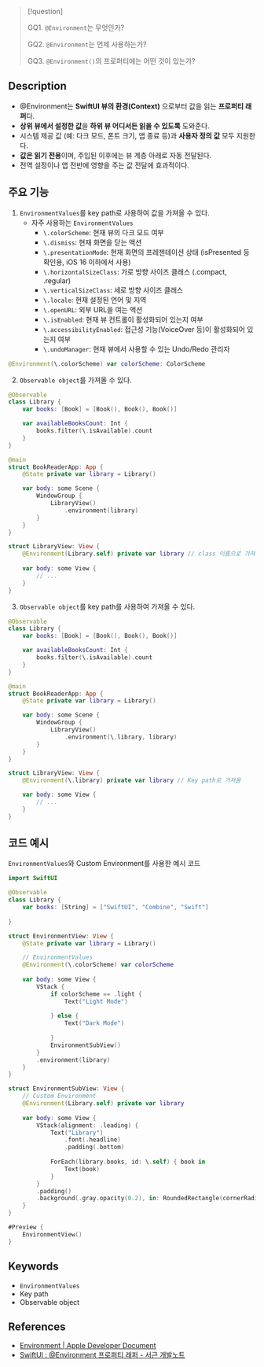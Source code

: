 >[!question]
>
>GQ1. `@Environment`는 무엇인가?
>
>GQ2. `@Environment`는 언제 사용하는가?
>
>GQ3. `@Environment()`의 프로퍼티에는 어떤 것이 있는가?

## Description

- @Environment는 **SwiftUI 뷰의 환경(Context)** 으로부터 값을 읽는 **프로퍼티 래퍼**다.
- **상위 뷰에서 설정한 값**을 **하위 뷰 어디서든 읽을 수 있도록** 도와준다.
- 시스템 제공 값 (예: 다크 모드, 폰트 크기, 앱 종료 등)과 **사용자 정의 값** 모두 지원한다.
- **값은 읽기 전용**이며, 주입된 이후에는 뷰 계층 아래로 자동 전달된다.
- 전역 설정이나 앱 전반에 영향을 주는 값 전달에 효과적이다.

## 주요 기능

1. `EnvironmentValues`를 key path로 사용하여 값을 가져올 수 있다.
	- 자주 사용하는 `EnvironmentValues`
		- `\.colorScheme`: 현재 뷰의 다크 모드 여부
		- `\.dismiss`: 현재 화면을 닫는 액션
		- `\.presentationMode`: 현재 화면의 프레젠테이션 상태 (isPresented 등 확인용, iOS 16 이하에서 사용)
		- `\.horizontalSizeClass`: 가로 방향 사이즈 클래스 (.compact, .regular)
		- `\.verticalSizeClass`: 세로 방향 사이즈 클래스
		- `\.locale`: 현재 설정된 언어 및 지역
		- `\.openURL`: 외부 URL을 여는 액션
		- `\.isEnabled`: 현재 뷰 컨트롤이 활성화되어 있는지 여부
		- `\.accessibilityEnabled`: 접근성 기능(VoiceOver 등)이 활성화되어 있는지 여부
		- `\.undoManager`: 현재 뷰에서 사용할 수 있는 Undo/Redo 관리자

```Swift
@Environment(\.colorScheme) var colorScheme: ColorScheme
```

2. `Observable object`를 가져올 수 있다.

```Swift
@Observable
class Library {
    var books: [Book] = [Book(), Book(), Book()]

    var availableBooksCount: Int {
        books.filter(\.isAvailable).count
    }
}

@main
struct BookReaderApp: App {
    @State private var library = Library()

    var body: some Scene {
        WindowGroup {
            LibraryView()
                .environment(library)
        }
    }
}

struct LibraryView: View {
	@Environment(Library.self) private var library // class 이름으로 가져옴
	
	var body: some View {
		// ...
	}
}
```

3. `Observable object`를 key path를 사용하여 가져올 수 있다.

```Swift
@Observable
class Library {
    var books: [Book] = [Book(), Book(), Book()]

    var availableBooksCount: Int {
        books.filter(\.isAvailable).count
    }
}

@main
struct BookReaderApp: App {
    @State private var library = Library()

    var body: some Scene {
        WindowGroup {
            LibraryView()
                .environment(\.library, library)
        }
    }
}

struct LibraryView: View {
    @Environment(\.library) private var library // Key path로 가져옴

    var body: some View {
        // ...
    }
}
```

## 코드 예시

`EnvironmentValues`와 Custom Environment를 사용한 예시 코드

```Swift
import SwiftUI

@Observable
class Library {
    var books: [String] = ["SwiftUI", "Combine", "Swift"]
    
}

struct EnvironmentView: View {
    @State private var library = Library()

	// EnvironmentValues
    @Environment(\.colorScheme) var colorScheme
    
    var body: some View {
        VStack {
            if colorScheme == .light {
                Text("Light Mode")
                
            } else {
                Text("Dark Mode")
                
            }
            EnvironmentSubView()
        }
        .environment(library)
    }
}

struct EnvironmentSubView: View {
	// Custom Environment
    @Environment(Library.self) private var library
    
    var body: some View {
        VStack(alignment: .leading) {
            Text("Library")
                .font(.headline)
                .padding(.bottom)
            
            ForEach(library.books, id: \.self) { book in
                Text(book)
            }
        }
        .padding()
        .background(.gray.opacity(0.2), in: RoundedRectangle(cornerRadius: 10))
    }
}

#Preview {
    EnvironmentView()
}
```

## Keywords

+ `EnvironmentValues`
+ Key path
+ Observable object

## References

- [Environment | Apple Developer Document](https://developer.apple.com/documentation/swiftui/environment)
- [SwiftUI : @Environment 프로퍼티 래퍼 - 서근 개발노트](https://seons-dev.tistory.com/entry/SwiftUI-Environment-프로퍼티-래퍼)